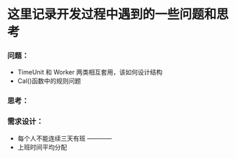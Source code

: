 # 这里记录开发过程中遇到的一些问题和思考

### 问题：
+ TimeUnit 和 Worker 两类相互套用，该如何设计结构
+ Cal()函数中的规则问题

### 思考：


### 需求设计：
+ 每个人不能连续三天有班 ———— 
+ 上班时间平均分配
